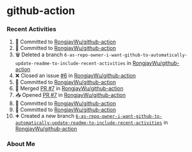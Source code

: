 ﻿# github-action

### Recent Activities
<!--START_SECTION:activity-->
1. 📝 Committed to [RongjayWu/github-action](https://github.com/RongjayWu/github-action/commit/ee15558427970e66ec40598e12de5b8a055e8399)
2. 📝 Committed to [RongjayWu/github-action](https://github.com/RongjayWu/github-action/commit/ff5829ea597d533c1d402c1a04011d61f34091c8)
3. 🗑️ Deleted a branch `6-as-repo-owner-i-want-github-to-automatically-update-readme-to-include-recent-activities` in [RongjayWu/github-action](https://github.com/RongjayWu/github-action)
4. ❌ Closed an issue [#6](https://github.com/RongjayWu/github-action/issues/6) in [RongjayWu/github-action](https://github.com/RongjayWu/github-action)
5. 📝 Committed to [RongjayWu/github-action](https://github.com/RongjayWu/github-action/commit/3d372ae2802dbbb754ec1478eb9f54586863e4fb)
6. 🔀 Merged [PR #7](https://github.com/RongjayWu/github-action/pull/7) in [RongjayWu/github-action](https://github.com/RongjayWu/github-action)
7. 📥 Opened [PR #7](https://github.com/RongjayWu/github-action/pull/7) in [RongjayWu/github-action](https://github.com/RongjayWu/github-action)
8. 📝 Committed to [RongjayWu/github-action](https://github.com/RongjayWu/github-action/commit/54e4173bfc89adc7d2ea2bee9eda3d8d36d0ce9c)
9. 📝 Committed to [RongjayWu/github-action](https://github.com/RongjayWu/github-action/commit/3d372ae2802dbbb754ec1478eb9f54586863e4fb)
10. ➕ Created a new branch [`6-as-repo-owner-i-want-github-to-automatically-update-readme-to-include-recent-activities`](https://github.com/RongjayWu/github-action/tree/6-as-repo-owner-i-want-github-to-automatically-update-readme-to-include-recent-activities) in [RongjayWu/github-action](https://github.com/RongjayWu/github-action)
<!--END_SECTION:activity-->

### About Me
